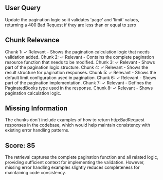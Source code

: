 ## User Query
Update the pagination logic so it validates 'page' and 'limit' values, returning a 400 Bad Request if they are less than or equal to zero

## Chunk Relevance
Chunk 1: ✓ Relevant - Shows the pagination calculation logic that needs validation added.
Chunk 2: ✓ Relevant - Contains the complete pagination resource function that needs to be modified.
Chunk 3: ✓ Relevant - Shows part of the pagination logic structure.
Chunk 4: ✓ Relevant - Shows the result structure for pagination responses.
Chunk 5: ✓ Relevant - Shows the default limit configuration used in pagination.
Chunk 6: ✓ Relevant - Shows part of the pagination implementation.
Chunk 7: ✓ Relevant - Defines the PaginatedBooks type used in the response.
Chunk 8: ✓ Relevant - Shows pagination calculation logic.

## Missing Information
The chunks don't include examples of how to return http:BadRequest responses in the codebase, which would help maintain consistency with existing error handling patterns.

## Score: 85

The retrieval captures the complete pagination function and all related logic, providing sufficient context for implementing the validation. However, missing error handling examples slightly reduces completeness for maintaining code consistency.